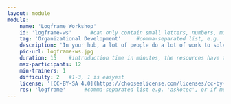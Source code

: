 ```yaml
---
layout: module
module:
    name: 'Logframe Workshop'
    id: 'logframe-ws'      #can only contain small letters, numbers, minus and underscore. needs to be the same as the file name
    tag: 'Organizational Development'     #comma-separated list, e.g. 'Web' or if more than 1: 'Open Source, Hardware & Repair, Sustainability, Media & Art, Community & Moderation, Data_Security & Research'
    description: 'In your hub, a lot of people do a lot of work to solve a problem (or several problems). You also utilize other ressources, like material, data, electricity, etc. What is the impact you are aiming for with all these inputs, and how do connect your inputs with your impact? One model (which is also at the core of the structure of most grant proposals)  is the Logframe.' #Craft the logframe of your project
    pic-url: logframe-ws.jpg
    duration: 15    #introduction time in minutes, the resources have their own time blocks
    max-participants: 12
    min-trainers: 1
    difficulty: 2   #1-3, 1 is easyest
    license: '[CC-BY-SA 4.0](https://choosealicense.com/licenses/cc-by-sa-4.0/)'
    res: 'logframe'      #comma-separated list e.g. 'askotec', or if more than 1: 'askotec, ohg'
---  
```

